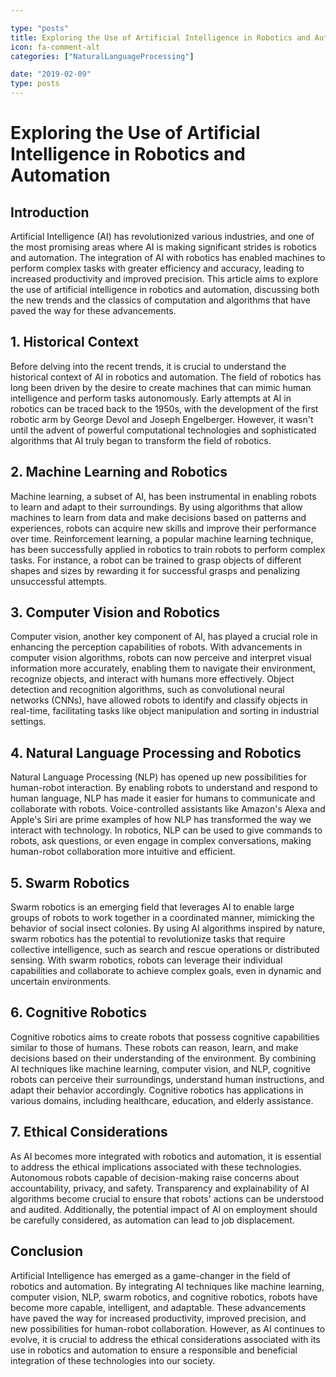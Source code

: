 ```yaml
---

type: "posts"
title: Exploring the Use of Artificial Intelligence in Robotics and Automation
icon: fa-comment-alt
categories: ["NaturalLanguageProcessing"]

date: "2019-02-09"
type: posts
---
```





# Exploring the Use of Artificial Intelligence in Robotics and Automation

## Introduction

Artificial Intelligence (AI) has revolutionized various industries, and one of the most promising areas where AI is making significant strides is robotics and automation. The integration of AI with robotics has enabled machines to perform complex tasks with greater efficiency and accuracy, leading to increased productivity and improved precision. This article aims to explore the use of artificial intelligence in robotics and automation, discussing both the new trends and the classics of computation and algorithms that have paved the way for these advancements.

## 1. Historical Context

Before delving into the recent trends, it is crucial to understand the historical context of AI in robotics and automation. The field of robotics has long been driven by the desire to create machines that can mimic human intelligence and perform tasks autonomously. Early attempts at AI in robotics can be traced back to the 1950s, with the development of the first robotic arm by George Devol and Joseph Engelberger. However, it wasn't until the advent of powerful computational technologies and sophisticated algorithms that AI truly began to transform the field of robotics.

## 2. Machine Learning and Robotics

Machine learning, a subset of AI, has been instrumental in enabling robots to learn and adapt to their surroundings. By using algorithms that allow machines to learn from data and make decisions based on patterns and experiences, robots can acquire new skills and improve their performance over time. Reinforcement learning, a popular machine learning technique, has been successfully applied in robotics to train robots to perform complex tasks. For instance, a robot can be trained to grasp objects of different shapes and sizes by rewarding it for successful grasps and penalizing unsuccessful attempts.

## 3. Computer Vision and Robotics

Computer vision, another key component of AI, has played a crucial role in enhancing the perception capabilities of robots. With advancements in computer vision algorithms, robots can now perceive and interpret visual information more accurately, enabling them to navigate their environment, recognize objects, and interact with humans more effectively. Object detection and recognition algorithms, such as convolutional neural networks (CNNs), have allowed robots to identify and classify objects in real-time, facilitating tasks like object manipulation and sorting in industrial settings.

## 4. Natural Language Processing and Robotics

Natural Language Processing (NLP) has opened up new possibilities for human-robot interaction. By enabling robots to understand and respond to human language, NLP has made it easier for humans to communicate and collaborate with robots. Voice-controlled assistants like Amazon's Alexa and Apple's Siri are prime examples of how NLP has transformed the way we interact with technology. In robotics, NLP can be used to give commands to robots, ask questions, or even engage in complex conversations, making human-robot collaboration more intuitive and efficient.

## 5. Swarm Robotics

Swarm robotics is an emerging field that leverages AI to enable large groups of robots to work together in a coordinated manner, mimicking the behavior of social insect colonies. By using AI algorithms inspired by nature, swarm robotics has the potential to revolutionize tasks that require collective intelligence, such as search and rescue operations or distributed sensing. With swarm robotics, robots can leverage their individual capabilities and collaborate to achieve complex goals, even in dynamic and uncertain environments.

## 6. Cognitive Robotics

Cognitive robotics aims to create robots that possess cognitive capabilities similar to those of humans. These robots can reason, learn, and make decisions based on their understanding of the environment. By combining AI techniques like machine learning, computer vision, and NLP, cognitive robots can perceive their surroundings, understand human instructions, and adapt their behavior accordingly. Cognitive robotics has applications in various domains, including healthcare, education, and elderly assistance.

## 7. Ethical Considerations

As AI becomes more integrated with robotics and automation, it is essential to address the ethical implications associated with these technologies. Autonomous robots capable of decision-making raise concerns about accountability, privacy, and safety. Transparency and explainability of AI algorithms become crucial to ensure that robots' actions can be understood and audited. Additionally, the potential impact of AI on employment should be carefully considered, as automation can lead to job displacement.

## Conclusion

Artificial Intelligence has emerged as a game-changer in the field of robotics and automation. By integrating AI techniques like machine learning, computer vision, NLP, swarm robotics, and cognitive robotics, robots have become more capable, intelligent, and adaptable. These advancements have paved the way for increased productivity, improved precision, and new possibilities for human-robot collaboration. However, as AI continues to evolve, it is crucial to address the ethical considerations associated with its use in robotics and automation to ensure a responsible and beneficial integration of these technologies into our society.